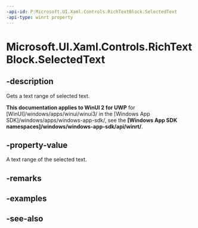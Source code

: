 ```yaml
---
-api-id: P:Microsoft.UI.Xaml.Controls.RichTextBlock.SelectedText
-api-type: winrt property
---
```


<!-- Property syntax
public string SelectedText { get; }
-->

# Microsoft.UI.Xaml.Controls.RichTextBlock.SelectedText

## -description
Gets a text range of selected text.

**This documentation applies to WinUI 2 for UWP** for [WinUI]/windows/apps/winui/winui3/ in the [Windows App SDK]/windows/apps/windows-app-sdk/, see the **[Windows App SDK namespaces]/windows/windows-app-sdk/api/winrt/**.

## -property-value
A text range of the selected text.

## -remarks

## -examples

## -see-also
